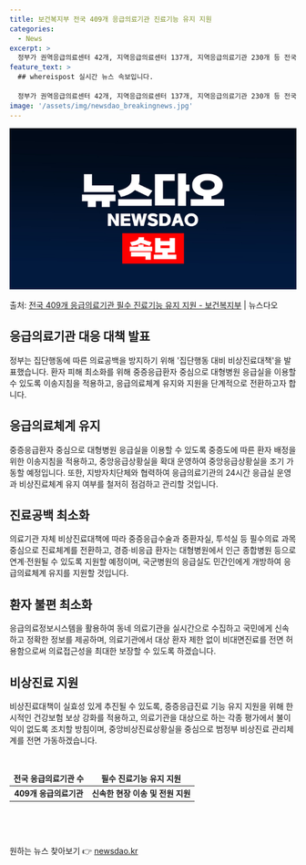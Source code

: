 ```yaml
---
title: 보건복지부 전국 409개 응급의료기관 진료기능 유지 지원
categories:
  - News
excerpt: >
  정부가 권역응급의료센터 42개, 지역응급의료센터 137개, 지역응급의료기관 230개 등 전국 409개 응급의…
feature_text: >
  ## whereispost 실시간 뉴스 속보입니다.

  정부가 권역응급의료센터 42개, 지역응급의료센터 137개, 지역응급의료기관 230개 등 전국 409개 응급의…
image: '/assets/img/newsdao_breakingnews.jpg'
---
```


![뉴스다오 속보](/assets/img/newsdao_breakingnews.jpg)

<p>출처: <a href="https://newsdao.kr/3170" rel="dofollow">전국 409개 응급의료기관 필수 진료기능 유지 지원 - 보건복지부</a> | 뉴스다오</p>

<h2 data-ke-size="size26">응급의료기관 대응 대책 발표</h2>
<p data-ke-size="size16">정부는 집단행동에 따른 의료공백을 방지하기 위해 '집단행동 대비 비상진료대책'을 발표했습니다. 환자 피해 최소화를 위해 중증응급환자 중심으로 대형병원 응급실을 이용할 수 있도록 이송지침을 적용하고, 응급의료체계 유지와 지원을 단계적으로 전환하고자 합니다.</p>

<h2 data-ke-size="size26">응급의료체계 유지</h2>
<p data-ke-size="size16">중증응급환자 중심으로 대형병원 응급실을 이용할 수 있도록 중증도에 따른 환자 배정을 위한 이송지침을 적용하고, 중앙응급상황실을 확대 운영하여 중앙응급상황실을 조기 가동할 예정입니다. 또한, 지방자치단체와 협력하여 응급의료기관의 24시간 응급실 운영과 비상진료체계 유지 여부를 철저히 점검하고 관리할 것입니다.</p>

<h2 data-ke-size="size26">진료공백 최소화</h2>
<p data-ke-size="size16">의료기관 자체 비상진료대책에 따라 중증응급수술과 중환자실, 투석실 등 필수의료 과목 중심으로 진료체계를 전환하고, 경증·비응급 환자는 대형병원에서 인근 종합병원 등으로 연계·전원될 수 있도록 지원할 예정이며, 국군병원의 응급실도 민간인에게 개방하여 응급의료체계 유지를 지원할 것입니다.</p>

<h2 data-ke-size="size26">환자 불편 최소화</h2>
<p data-ke-size="size16">응급의료정보시스템을 활용하여 동네 의료기관을 실시간으로 수집하고 국민에게 신속하고 정확한 정보를 제공하며, 의료기관에서 대상 환자 제한 없이 비대면진료를 전면 허용함으로써 의료접근성을 최대한 보장할 수 있도록 하겠습니다.</p>

<h2 data-ke-size="size26">비상진료 지원</h2>
<p data-ke-size="size16">비상진료대책이 실효성 있게 추진될 수 있도록, 중증응급진료 기능 유지 지원을 위해 한시적인 건강보험 보상 강화를 적용하고, 의료기관을 대상으로 하는 각종 평가에서 불이익이 없도록 조치할 방침이며, 중앙비상진료상황실을 중심으로 범정부 비상진료 관리체계를 전면 가동하겠습니다.</p>

<p data-ke-size="size16">&nbsp;</p>

<table>
<thead>
<tr>
<td style="text-align: center; height: 17px;"><b>전국 응급의료기관 수</b></td>
<td style="text-align: center; height: 17px;"><b>필수 진료기능 유지 지원</b></td>
</tr>
</thead>
<tbody>
<tr>
<td style="text-align: center; height: 17px;"><b>409개 응급의료기관</b></td>
<td style="text-align: center; height: 17px;"><b>신속한 현장 이송 및 전원 지원</b></td>
</tr>
</tbody>
</table>
<p data-ke-size="size16">&nbsp;</p>
<p data-ke-size="size16">&nbsp;</p> 

원하는 뉴스 찾아보기 👉 <a href="https://newsdao.kr" rel="dofollow">newsdao.kr</a>


